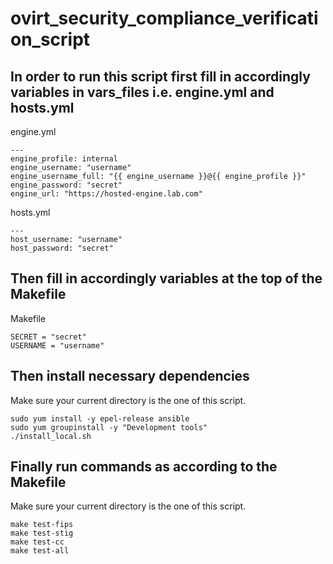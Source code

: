 # ovirt_security_compliance_verification_script

## In order to run this script first fill in accordingly variables in vars_files i.e. engine.yml and hosts.yml
engine.yml
```shell
---
engine_profile: internal
engine_username: "username"
engine_username_full: "{{ engine_username }}@{{ engine_profile }}"
engine_password: "secret"
engine_url: "https://hosted-engine.lab.com"
```

hosts.yml
```shell
---
host_username: "username"
host_password: "secret"
```

## Then fill in accordingly variables at the top of the Makefile
Makefile
```shell
SECRET = "secret"
USERNAME = "username"
```

## Then install necessary dependencies
Make sure your current directory is the one of this script.
```shell
sudo yum install -y epel-release ansible
sudo yum groupinstall -y "Development tools"
./install_local.sh
```

## Finally run commands as according to the Makefile
Make sure your current directory is the one of this script.
```shell
make test-fips
make test-stig
make test-cc
make test-all
```